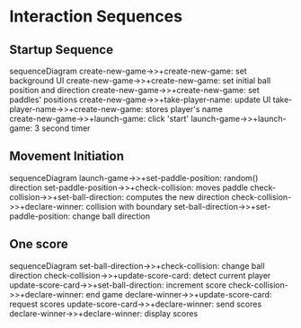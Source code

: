 # Interaction Sequences

## Startup Sequence

sequenceDiagram
  create-new-game->>+create-new-game: set background UI
  create-new-game->>+create-new-game: set initial ball position and direction
  create-new-game->>+create-new-game: set paddles' positions
  create-new-game->>+take-player-name: update UI
  take-player-name->>+create-new-game: stores player's name   
  create-new-game->>+launch-game: click 'start' 
  launch-game->>+launch-game: 3 second timer

## Movement Initiation

sequenceDiagram
  launch-game->>+set-paddle-position: random() direction
  set-paddle-position->>+check-collision: moves paddle
  check-collision->>+set-ball-direction: computes the new direction
  check-collision->>+declare-winner: collision with boundary
  set-ball-direction->>+set-paddle-position: change ball direction
 
## One score

sequenceDiagram
  set-ball-direction->>+check-collision: change ball direction
  check-collision->>+update-score-card: detect current player
  update-score-card->>+set-ball-direction: increment score
  check-collision->>+declare-winner: end game
  declare-winner->>+update-score-card: request scores
  update-score-card->>+declare-winner: send scores
  declare-winner->>+declare-winner: display scores
